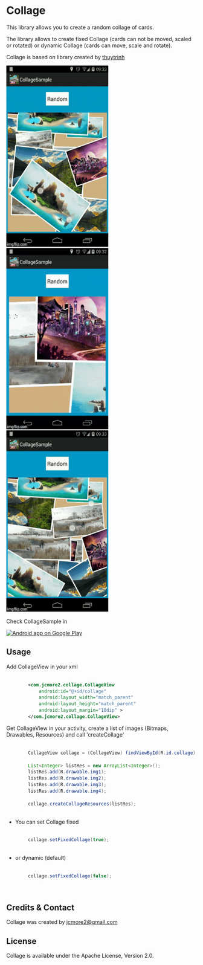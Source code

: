Collage
=============

This library allows you to create a random collage of cards. 

The library allows to create fixed Collage (cards can not be moved, scaled or rotated) 
or dynamic Collage (cards can move, scale and rotate).

Collage is based on library created by <a href="https://github.com/thuytrinh/android-collage-views">thuytrinh</a>

<img src='raw/sample1.gif' width='270' height='480' />
<img src='raw/sample2.gif' width='270' height='480' />
<img src='raw/sample3.gif' width='270' height='480' />


Check CollageSample in 

<a href="https://play.google.com/store/apps/details?id=com.jcmore2.collagesample">
  <img alt="Android app on Google Play" src="https://developer.android.com/images/brand/en_app_rgb_wo_45.png" />
</a>

Usage
-----

Add CollageView in your xml


```xml

        <com.jcmore2.collage.CollageView
            android:id="@+id/collage"
            android:layout_width="match_parent"
            android:layout_height="match_parent"
            android:layout_margin="10dip" >
        </com.jcmore2.collage.CollageView>

```


Get CollageView in your activity, create a list of images (Bitmaps, Drawables, Resources)
and call 'createCollage'

```java

		CollageView collage = (CollageView) findViewById(R.id.collage);

		List<Integer> listRes = new ArrayList<Integer>();
		listRes.add(R.drawable.img1);
		listRes.add(R.drawable.img2);
		listRes.add(R.drawable.img3);
		listRes.add(R.drawable.img4);
		
		collage.createCollageResources(listRes);
		
```


* You can set Collage fixed

```java

		collage.setFixedCollage(true);
	
```

* or dynamic (default)

```java

		collage.setFixedCollage(false);

	
```


Credits & Contact
-----------------

Collage was created by jcmore2@gmail.com


License
-------

Collage is available under the Apache License, Version 2.0.

